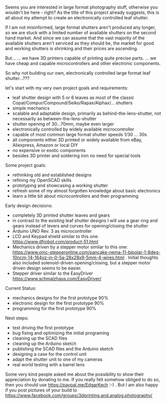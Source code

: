 Seems you are interested in large format photography stuff, otherwise you wouldn't be here - right?
As the title of this project already suggests, this is all about my attempt to create an electronically controlled leaf shutter.

If I am not misinformed, large format shutters aren't produced any longer, so we are stuck with a limited number of available shutters on the second hand market. 
And since we can assume that the vast majority of the available shutters aren't serviced as they should be, the market for good and working shutters is shrinking and their prices are ascending.

But...
... we have 3D printers capable of printing quite precise parts.
... we have cheap and capable microcontrollers and other electronic components.

So why not building our own, electronically controlled large format leaf shutter...???

let's start with my very own project goals and requirements:
- leaf shutter design with 5 or 6 leaves as most of the classic Copal/Compur/Compound/Seiko/Rapax/Alphax/... shutters
- simple mechanics
- scalable and adaptable design, primarily as behind-the-lens-shutter, not necessarily as between-the-lens-shutter
- shutter opening of 30...70mm, maybe even larger
- electronically controlled by widely available microcontroller
- capable of most common large format shutter speeds 1/30 ... 30s
- all components either 3D printed or widely available from eBay, Aliexpress, Amazon or local DIY
- no expensive or exotic components
- besides 3D printer and soldering iron no need for special tools

Some project goals:
- rethinking old and established designs
- refining my OpenSCAD skills
- prototyping and showcasing a working shutter
- refresh some of my almost forgotten knowledge about basic electronics
- learn a little bit about microcontrollers and their programming

Early design decisions:
- completely 3D printed shutter leaves and gears
- in contrast to the existing leaf shutter designs I will use a gear ring and gears instead of levers and curves for opening/closing the shutter
- Arduino UNO Rev. 3 as microcontroller
- LCD and Keypad shield similar to this one: https://www.dfrobot.com/product-51.html
- Mechanics driven by a stepper motor similar to this one: https://www.omc-stepperonline.com/pancake-nema-11-bipolar-1-8deg-10ncm-14-164oz-in-0-5a-28x28x9-5mm-4-wires.html . Initial thoughts also included solenoid-driven opening/closing, but a stepper motor driven design seems to be easier. 
- Stepper driver similar to the EasyDriver https://www.schmalzhaus.com/EasyDriver/ 

Current Status:
- mechanics designs for the first prototype 90%
- electronic design for the first prototype 90%
- programming for the first prototype 90%

Next steps:
- test driving the first prototype
- bug fixing and optimizing the initial programing
- cleaning up the SCAD files
- cleaning up the Arduino sketch
- publishing the SCAD files and the Arduino sketch
- designing a case for the control unit
- adapt the shutter unit to one of my cameras
- real world testing with a barrel lens

Some very kind people asked me about the possibility to show their appreciation by donating to me.
If you really felt somehow obliged to do so, then you should use https://paypal.me/EdgarKech :-) .
But I am also happy if you post pictures of your build to https://www.facebook.com/groups/3dprinting.and.analog.photography/


